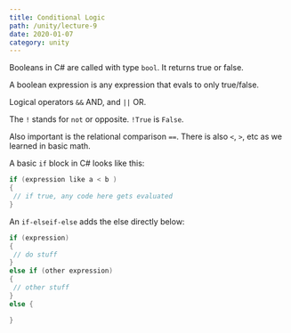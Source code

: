 ```yaml
---
title: Conditional Logic
path: /unity/lecture-9
date: 2020-01-07
category: unity
---
```


Booleans in C# are called with type `bool`. It returns true or false.

A boolean expression is any expression that evals to only true/false.

Logical operators `&&` AND, and `||` OR.

The `!` stands for `not` or opposite. `!True` is `False`.

Also important is the relational comparison `==`. There is also `<`, `>`, etc as we learned in basic math.

A basic `if` block in C# looks like this:

```c#
if (expression like a < b )
{
 // if true, any code here gets evaluated
}
```

An `if-elseif-else` adds the else directly below:

```c#
if (expression)
{
 // do stuff
}
else if (other expression)
{
 // other stuff
}
else {

}
```
